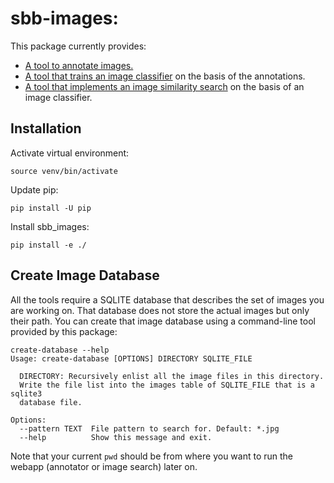 # sbb-images:

This package currently provides:

* [A tool to annotate images.](doc/annotator.md) 
* [A tool that trains an image classifier](doc/classifier.md) on the basis of the annotations. 
* [A tool that implements an image similarity search](image-search.md) on the basis of an image classifier.

## Installation

Activate virtual environment:
```
source venv/bin/activate
```
Update pip:
```
pip install -U pip
```
Install sbb_images:
```
pip install -e ./
```

## Create Image Database

All the tools require a SQLITE database that describes the set of images you are working on.
That database does not store the actual images but only their path.
You can create that image database using a command-line tool provided by this package: 

```
create-database --help
Usage: create-database [OPTIONS] DIRECTORY SQLITE_FILE                                                                                                                                                 
                                                                                                                                                                                                       
  DIRECTORY: Recursively enlist all the image files in this directory. 
  Write the file list into the images table of SQLITE_FILE that is a sqlite3                                                                                                                                 
  database file.                                                                                                                                                                                       
                                                                                                                                                                                                       
Options:                                                                                                                                                                                               
  --pattern TEXT  File pattern to search for. Default: *.jpg                                                                                                                                           
  --help          Show this message and exit.
```

Note that your current `pwd` should be from where you want to run the webapp (annotator or image search) later on.
